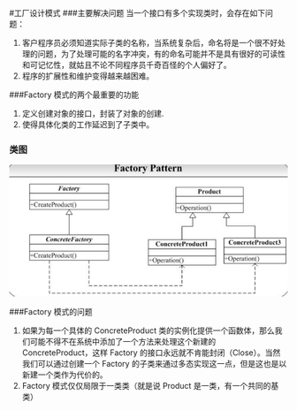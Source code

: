 #工厂设计模式
###主要解决问题 
当一个接口有多个实现类时，会存在如下问题：  
1. 客户程序员必须知道实际子类的名称，当系统复杂后，命名将是一个很不好处理的问题，为了处理可能的名字冲突，有的命名可能并不是具有很好的可读性和可记忆性，就姑且不论不同程序员千奇百怪的个人偏好了。  
2. 程序的扩展性和维护变得越来越困难。  

###Factory 模式的两个最重要的功能 
1. 定义创建对象的接口，封装了对象的创建.  
2. 使得具体化类的工作延迟到了子类中。    

### 类图  
![类图](../../../../../../../../images/factory.png)

###Factory 模式的问题
1. 如果为每一个具体的 ConcreteProduct 类的实例化提供一个函数体，那么我们可能不得不在系统中添加了一个方法来处理这个新建的 ConcreteProduct，这样 Factory 的接口永远就不肯能封闭（Close）。当然我们可以通过创建一个 Factory 的子类来通过多态实现这一点，但是这也是以新建一个类作为代价的。
2. Factory 模式仅仅局限于一类类（就是说 Product 是一类，有一个共同的基类） 
